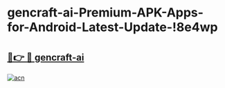# gencraft-ai-Premium-APK-Apps-for-Android-Latest-Update-!8e4wp

# <h2><a href="https://u7q91h.esa.edu.pl?title=gencraft-ai&ref=8e4wp">🔗👉 🔴 gencraft-ai</a></h2>

[![acn](https://github.com/user-attachments/assets/0f9c940e-d8b0-45ae-aac7-cd30a18b3e1c)](https://u7q91h.esa.edu.pl?title=gencraft-ai&ref=8e4wp)


